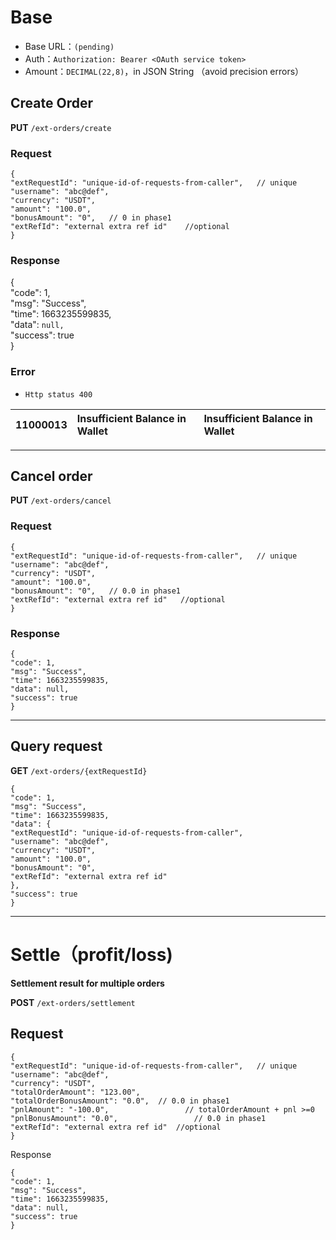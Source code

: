 # **Base**

* Base URL：`(pending)`  
* Auth：`Authorization: Bearer <OAuth service token>`  
* Amount：`DECIMAL(22,8)`，in JSON String （avoid precision errors）

  

## Create Order

**PUT** `/ext-orders/create`

### Request

`{`  
  `"extRequestId": "unique-id-of-requests-from-caller",   // unique`   
  `"username": "abc@def",`  
  `"currency": "USDT",`  
  `"amount": "100.0",`  
  `"bonusAmount": "0",   // 0 in phase1`  
  `"extRefId": "external extra ref id"    //optional`  
`}`

### Response

{  
  "code": 1,  
  "msg": "Success",  
  "time": 1663235599835,  
  "data": `null,`  
  "success": true  
}

### Error

* `Http status 400`

| 11000013 | Insufficient Balance in Wallet | Insufficient Balance in Wallet |
| :---- | :---- | :---- |


---

## Cancel order

**PUT** `/ext-orders/cancel`

### Request

`{`  
  `"extRequestId": "unique-id-of-requests-from-caller",   // unique`   
  `"username": "abc@def",`  
  `"currency": "USDT",`  
  `"amount": "100.0",`  
  `"bonusAmount": "0",   // 0.0 in phase1`  
  `"extRefId": "external extra ref id"   //optional`  
`}`

### Response

`{`  
  `"code": 1,`  
  `"msg": "Success",`  
  `"time": 1663235599835,`  
  `"data": null,`  
  `"success": true`  
`}`

---

## Query request

**GET** `/ext-orders/{extRequestId}`

`{`  
  `"code": 1,`  
  `"msg": "Success",`  
  `"time": 1663235599835,`  
  `"data": {`  
       `"extRequestId": "unique-id-of-requests-from-caller",`     
       `"username": "abc@def",`  
        `"currency": "USDT",`  
        `"amount": "100.0",`  
        `"bonusAmount": "0",`    
        `"extRefId": "external extra ref id"`   
   `},`  
  `"success": true`  
`}`

---

# **Settle（profit/loss)**

**Settlement result for multiple orders**

**POST** `/ext-orders/settlement`

## **Request**

`{`  
  `"extRequestId": "unique-id-of-requests-from-caller",   // unique`   
  `"username": "abc@def",`  
  `"currency": "USDT",`  
  `"totalOrderAmount": "123.00",`  
  `"totalOrderBonusAmount": "0.0",  // 0.0 in phase1`  
  `"pnlAmount": "-100.0",                 // totalOrderAmount + pnl >=0`  
  `"pnlBonusAmount": "0.0",                 // 0.0 in phase1`  
  `"extRefId": "external extra ref id"  //optional`  
`}`

Response

`{`  
  `"code": 1,`  
  `"msg": "Success",`  
  `"time": 1663235599835,`  
  `"data": null,`  
  `"success": true`  
`}`

